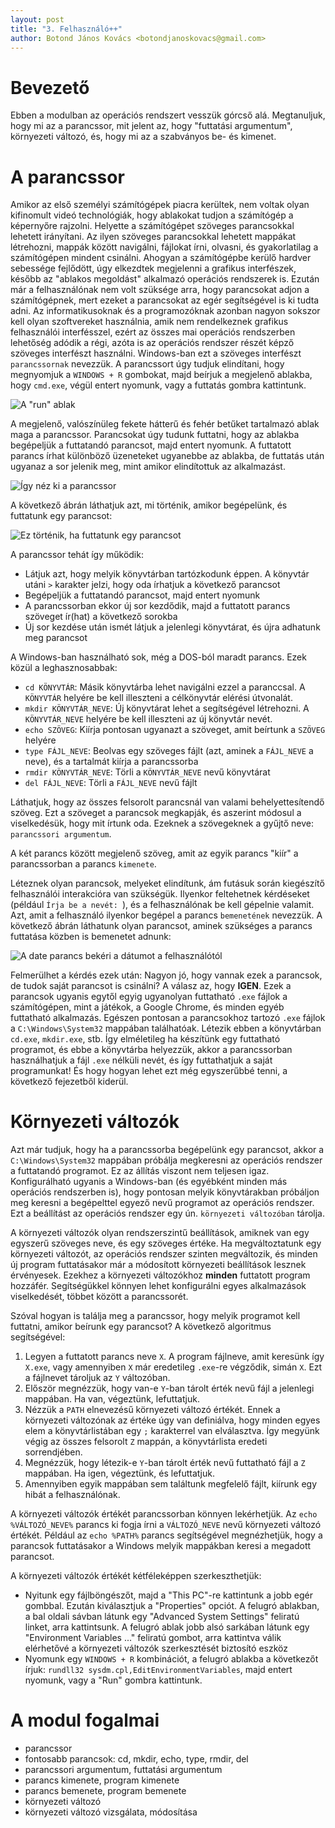 ```yaml
---
layout: post
title: "3. Felhasználó++"
author: Botond János Kovács <botondjanoskovacs@gmail.com>
---
```


# Bevezető

Ebben a modulban az operációs rendszert vesszük górcső alá. Megtanuljuk, hogy mi az a 
parancssor, mit jelent az, hogy "futtatási argumentum", környezeti változó, és, hogy mi
az a szabványos be- és kimenet.

# A parancssor

Amikor az első személyi számítógépek piacra kerültek, nem voltak olyan kifinomult videó
technológiák, hogy ablakokat tudjon a számítógép a képernyőre rajzolni. Helyette a számítógépet
szöveges parancsokkal lehetett irányítani. Az ilyen szöveges parancsokkal lehetett mappákat
létrehozni, mappák között navigálni, fájlokat írni, olvasni, és gyakorlatilag a számítógépen
mindent csinálni. Ahogyan a számítógépbe kerülő hardver sebessége fejlődött, úgy elkezdtek
megjelenni a grafikus interfészek, később az "ablakos megoldást" alkalmazó operációs rendszerek
is. Ezután már a felhasználónak nem volt szüksége arra, hogy parancsokat adjon a számítógépnek,
mert ezeket a parancsokat az egér segítségével is ki tudta adni. Az informatikusoknak és a 
programozóknak azonban nagyon sokszor kell olyan szoftvereket használnia, amik nem rendelkeznek
grafikus felhasználói interfésszel, ezért az összes mai operációs rendszerben lehetőség adódik
a régi, azóta is az operációs rendszer részét képző szöveges interfészt használni. Windows-ban
ezt a szöveges interfészt `parancssornak` nevezzük. A parancssort úgy tudjuk elindítani, hogy
megnyomjuk a `WINDOWS + R` gombokat, majd beírjuk a megjelenő ablakba, hogy `cmd.exe`, végül
entert nyomunk, vagy a futtatás gombra kattintunk.

![A "run" ablak]({{site.url}}{{site.baseurl}}/assets/images/module-3/figure-1-run-dialog.png)

A megjelenő, valószínüleg fekete hátterű és fehér betűket tartalmazó ablak maga a parancssor.
Parancsokat úgy tudunk futtatni, hogy az ablakba begépeljük a futtatandó parancsot, majd
entert nyomunk. A futtatott parancs írhat különböző üzeneteket ugyanebbe az ablakba, de futtatás
után ugyanaz a sor jelenik meg, mint amikor elindítottuk az alkalmazást.

![Így néz ki a parancssor]({{site.url}}{{site.baseurl}}/assets/images/module-3/figure-2-cmd-window.png)

A következő ábrán láthatjuk azt, mi történik, amikor begépelünk, és futtatunk egy parancsot:

![Ez történik, ha futtatunk egy parancsot]({{site.url}}{{site.baseurl}}/assets/images/module-3/figure-3-cmd-after-running-a-command.png)

A parancssor tehát így működik:

* Látjuk azt, hogy melyik könyvtárban tartózkodunk éppen. A könyvtár utáni `>` karakter jelzi, hogy
  oda írhatjuk a következő parancsot
* Begépeljük a futtatandó parancsot, majd entert nyomunk
* A parancssorban ekkor új sor kezdődik, majd a futtatott parancs szöveget ír(hat) a következő
sorokba
* Új sor kezdése után ismét látjuk a jelenlegi könyvtárat, és újra adhatunk meg parancsot

A Windows-ban használható sok, még a DOS-ból maradt parancs. Ezek közül a leghasznosabbak:

* `cd KÖNYVTÁR`: Másik könyvtárba lehet navigálni ezzel a paranccsal. A `KÖNYVTÁR` helyére 
  be kell illeszteni a célkönyvtár elérési útvonalát.
* `mkdir KÖNYVTÁR_NEVE`: Új könyvtárat lehet a segítségével létrehozni. A `KÖNYVTÁR_NEVE` helyére
  be kell illeszteni az új könyvtár nevét.
* `echo SZÖVEG`: Kiírja pontosan ugyanazt a szöveget, amit beírtunk a `SZÖVEG` helyére
* `type FÁJL_NEVE`: Beolvas egy szöveges fájlt (azt, aminek a `FÁJL_NEVE` a neve), és a tartalmát
  kiírja a parancssorba
* `rmdir KÖNYVTÁR_NEVE`: Törli a `KÖNYVTÁR_NEVE` nevű könyvtárat
* `del FÁJL_NEVE`: Törli a `FÁJL_NEVE` nevű fájlt

Láthatjuk, hogy az összes felsorolt parancsnál van valami behelyettesítendő szöveg. Ezt a szöveget
a parancsok megkapják, és aszerint módosul a viselkedésük, hogy mit írtunk oda. Ezeknek a szövegeknek
a gyűjtő neve: `parancssori argumentum`.

A két parancs között megjelenő szöveg, amit az egyik parancs "kiír" a parancssorban a parancs `kimenete`.

Léteznek olyan parancsok, melyeket elindítunk, ám futásuk során kiegészítő felhasználói interakcióra
van szükségük. Ilyenkor feltehetnek kérdéseket (például `Írja be a nevét: `), és a felhasználónak
be kell gépelnie valamit. Azt, amit a felhasználó ilyenkor begépel a parancs `bemenetének` nevezzük.
A következő ábrán láthatunk olyan parancsot, aminek szükséges a parancs futtatása közben is bemenetet
adnunk:

![A date parancs bekéri a dátumot a felhasználótól]({{site.url}}{{site.baseurl}}/assets/images/module-3/figure-4-date-command.png)

Felmerülhet a kérdés ezek után: Nagyon jó, hogy vannak ezek a parancsok, de tudok saját parancsot is 
csinálni? A válasz az, hogy **IGEN**. Ezek a parancsok ugyanis egytől egyig ugyanolyan futtatható
`.exe` fájlok a számítógépen, mint a játékok, a Google Chrome, és minden egyéb futtatható alkalmazás.
Egészen pontosan a parancsokhoz tartozó `.exe` fájlok a `C:\Windows\System32` mappában találhatóak.
Létezik ebben a könyvtárban `cd.exe`, `mkdir.exe`, stb. Így elméletileg ha készítünk egy futtatható
programot, és ebbe a könyvtárba helyezzük, akkor a parancssorban használhatjuk a fájl `.exe` nélküli
nevét, és így futtathatjuk a saját programunkat! És hogy hogyan lehet ezt még egyszerűbbé tenni, a
következő fejezetből kiderül.

# Környezeti változók

Azt már tudjuk, hogy ha a parancssorba begépelünk egy parancsot, akkor a `C:\Windows\System32` mappában
próbálja megkeresni az operációs rendszer a futtatandó programot. Ez az állítás viszont nem teljesen igaz.
Konfigurálható ugyanis a Windows-ban (és egyébként minden más operációs rendszerben is), hogy pontosan
melyik könyvtárakban próbáljon meg keresni a begépelttel egyező nevű programot az operációs rendszer.
Ezt a beállítást az operációs rendszer egy ún. `környezeti változóban` tárolja.

A környezeti változók olyan rendszerszintű beállítások, amiknek van egy egyszerű szöveges neve, és egy
szöveges értéke. Ha megváltoztatunk egy környezeti változót, az operációs rendszer szinten megváltozik,
és minden új program futtatásakor már a módosított környezeti beállítások lesznek érvényesek. Ezekhez
a környezeti változókhoz **minden** futtatott program hozzáfér. Segítségükkel könnyen lehet konfigurálni
egyes alkalmazások viselkedését, többet között a parancssorét.

Szóval hogyan is találja meg a parancssor, hogy melyik programot kell futtatni, amikor beírunk egy 
parancsot? A következő algoritmus segítségével:

1. Legyen a futtatott parancs neve `X`. A program fájlneve, amit keresünk így `X.exe`, vagy amennyiben
   `X` már eredetileg `.exe`-re végződik, simán `X`. Ezt a fájlnevet tároljuk az `Y` változóban.
2. Először megnézzük, hogy van-e `Y`-ban tárolt érték nevű fájl a jelenlegi mappában. Ha van, végeztünk, lefuttatjuk.
3. Nézzük a `PATH` elnevezésű környezeti változó értékét. Ennek a környezeti változónak az értéke úgy
   van definiálva, hogy minden egyes elem a könyvtárlistában egy `;` karakterrel van elválasztva. Így
   megyünk végig az összes felsorolt `Z` mappán, a könyvtárlista eredeti sorrendjében.
4. Megnézzük, hogy létezik-e `Y`-ban tárolt érték nevű futtatható fájl a `Z` mappában. Ha igen, végeztünk, és lefuttatjuk.
5. Amennyiben egyik mappában sem találtunk megfelelő fájlt, kiírunk egy hibát a felhasználónak.

A környezeti változók értékét parancssorban könnyen lekérhetjük. Az `echo %VÁLTOZÓ_NEVE%` parancs ki
fogja írni a `VÁLTOZÓ_NEVE` nevű környezeti változó értékét. Például az `echo %PATH%` parancs segítségével
megnézhetjük, hogy a parancsok futtatásakor a Windows melyik mappákban keresi a megadott parancsot.

A környezeti változók értékét kétféleképpen szerkeszthetjük:

* Nyitunk egy fájlböngészőt, majd a "This PC"-re kattintunk a jobb egér gombbal. Ezután kiválasztjuk a 
  "Properties" opciót. A felugró ablakban, a bal oldali sávban látunk egy "Advanced System Settings" 
  feliratú linket, arra kattintsunk. A felugró ablak jobb alsó sarkában látunk egy "Environment Variables ..."
  feliratú gombot, arra kattintva válik elérhetővé a környezeti változók szerkesztését biztosító eszköz
* Nyomunk egy `WINDOWS + R` kombinációt, a felugró ablakba a következőt írjuk: `rundll32 sysdm.cpl,EditEnvironmentVariables`,
  majd entert nyomunk, vagy a "Run" gombra kattintunk.

# A modul fogalmai

* parancssor
* fontosabb parancsok: cd, mkdir, echo, type, rmdir, del
* parancssori argumentum, futtatási argumentum
* parancs kimenete, program kimenete
* parancs bemenete, program bemenete
* környezeti változó
* környezeti változó vizsgálata, módosítása